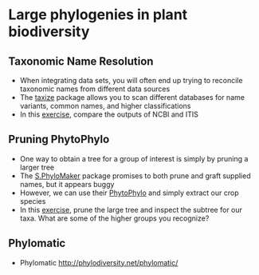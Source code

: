 Large phylogenies in plant biodiversity
=======================================

Taxonomic Name Resolution
-------------------------

- When integrating data sets, you will often end up trying to reconcile taxonomic names
  from different data sources
- The [taxize](https://github.com/ropensci/taxize) package allows you to scan different
  databases for name variants, common names, and higher classifications
- In this [exercise](lecture1/taxize.Rmd), compare the outputs of NCBI and ITIS

Pruning PhytoPhylo
------------------

- One way to obtain a tree for a group of interest is simply by pruning a larger tree
- The [S.PhyloMaker](https://github.com/jinyizju/S.PhyloMaker) package promises to both
  prune and graft supplied names, but it appears buggy
- However, we can use their [PhytoPhylo](lecture3/PhytoPhylo.tre) and simply extract our
  crop species
- In this [exercise](lecture1/extract.Rmd), prune the large tree and inspect the subtree
  for our taxa. What are some of the higher groups you recognize?

Phylomatic
----------

- Phylomatic http://phylodiversity.net/phylomatic/

